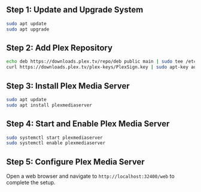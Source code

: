## Step 1: Update and Upgrade System

```bash
sudo apt update
sudo apt upgrade
```

## Step 2: Add Plex Repository

```bash
echo deb https://downloads.plex.tv/repo/deb public main | sudo tee /etc/apt/sources.list.d/plexmediaserver.list
curl https://downloads.plex.tv/plex-keys/PlexSign.key | sudo apt-key add -
```

## Step 3: Install Plex Media Server

```bash
sudo apt update
sudo apt install plexmediaserver
```

## Step 4: Start and Enable Plex Media Server

```bash
sudo systemctl start plexmediaserver
sudo systemctl enable plexmediaserver
```

## Step 5: Configure Plex Media Server

Open a web browser and navigate to `http://localhost:32400/web` to complete the setup.
